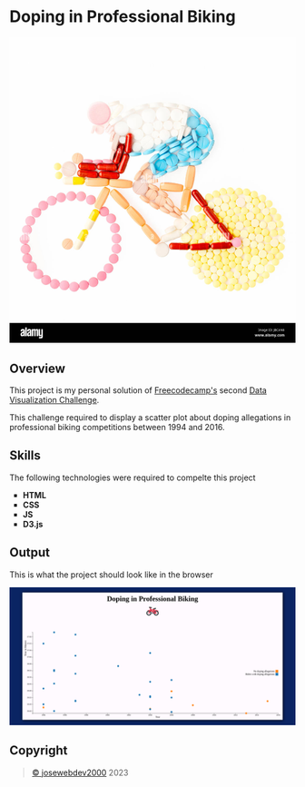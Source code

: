 # Doping in Professional Biking
<div align="center">
    <img src="doping-biking.jpg" alt="Doping in Biking Illustration" width="700">
</div>

## Overview

<div>
    <p>This project is my personal solution of <a href="https://www.freecodecamp.org/" target="_blank">Freecodecamp's</a> second <a href="https://www.freecodecamp.org/learn/data-visualization/data-visualization-projects/visualize-data-with-a-bar-chart" target="_blank">Data Visualization Challenge</a>.</p>
    <p>This challenge required to display a scatter plot about doping allegations in professional biking competitions between 1994 and 2016.</p>
</div>

## Skills
<div>
    <p>The following technologies were required to compelte this project</p>
    <ul style="list-style-type: square;">
        <li><b>HTML</b></li>
        <li><b>CSS</b></li>
        <li><b>JS</b></li>
        <li><b>D3.js</b></li>
    </ul>
</div>

## Output
<div>
    <p>This is what the project should look like in the browser</p>
    <img src="output.png" alt="Doping in Biking Scatter Plot">
</div>


## Copyright
<div>
    <blockquote>
        <a href="https://github.com/josewebdev2000">&copy; josewebdev2000</a> 2023
    </blockquote>
</div>